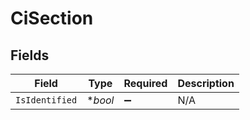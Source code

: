 # CiSection


## Fields

| Field              | Type               | Required           | Description        |
| ------------------ | ------------------ | ------------------ | ------------------ |
| `IsIdentified`     | **bool*            | :heavy_minus_sign: | N/A                |